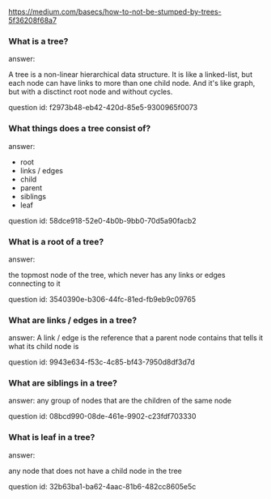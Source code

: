 https://medium.com/basecs/how-to-not-be-stumped-by-trees-5f36208f68a7


### What is a tree?

answer:

A tree is a non-linear hierarchical data structure.
It is like a linked-list, but each node can have links to more than one child node.
And it's like graph, but with a disctinct root node and without cycles.

question id: f2973b48-eb42-420d-85e5-9300965f0073


### What things does a tree consist of?

answer:

- root
- links / edges
- child
- parent
- siblings
- leaf

question id: 58dce918-52e0-4b0b-9bb0-70d5a90facb2


### What is a root of a tree?

answer:

the topmost node of the tree, which never has any links or edges connecting to it

question id: 3540390e-b306-44fc-81ed-fb9eb9c09765


### What are links / edges in a tree?

answer:
A link / edge is the reference that a parent node contains that tells it what its child node is

question id: 9943e634-f53c-4c85-bf43-7950d8df3d7d


### What are siblings in a tree?

answer:
any group of nodes that are the children of the same node

question id: 08bcd990-08de-461e-9902-c23fdf703330

### What is leaf in a tree?

answer:

any node that does not have a child node in the tree

question id: 32b63ba1-ba62-4aac-81b6-482cc8605e5c


